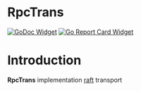 # RpcTrans

[![GoDoc Widget]][GoDoc] [![Go Report Card Widget]][Go Report Card]

[GoDoc]: https://godoc.org/github.com/eslizn/hashicorp-raft-transport-rpc
[GoDoc Widget]: https://godoc.org/github.com/eslizn/hashicorp-raft-transport-rpc?status.svg
[Go Report Card Widget]: https://goreportcard.com/badge/github.com/eslizn/hashicorp-raft-transport-rpc
[Go Report Card]: https://goreportcard.com/report/github.com/eslizn/hashicorp-raft-transport-rpc

# Introduction

**RpcTrans** implementation [raft](https://github.com/hashicorp/raft) transport
